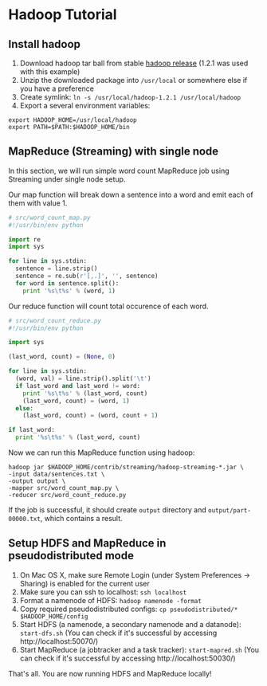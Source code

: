# Hadoop Tutorial

## Install hadoop

1. Download hadoop tar ball from stable [hadoop release](http://hadoop.apache.org/releases.html) (1.2.1 was used with this example)
2. Unzip the downloaded package into `/usr/local` or somewhere else if you have a preference
3. Create symlink: `ln -s /usr/local/hadoop-1.2.1 /usr/local/hadoop`
4. Export a several environment variables:
```
export HADOOP_HOME=/usr/local/hadoop
export PATH=$PATH:$HADOOP_HOME/bin
```

## MapReduce (Streaming) with single node

In this section, we will run simple word count MapReduce job using Streaming under single node setup.

Our map function will break down a sentence into a word and emit each of them with value 1.
```python
# src/word_count_map.py
#!/usr/bin/env python

import re
import sys

for line in sys.stdin:
  sentence = line.strip()
  sentence = re.sub(r'[,.]', '', sentence)
  for word in sentence.split():
    print '%s\t%s' % (word, 1)
```

Our reduce function will count total occurence of each word.
```python
# src/word_count_reduce.py
#!/usr/bin/env python

import sys

(last_word, count) = (None, 0)

for line in sys.stdin:
  (word, val) = line.strip().split('\t')
  if last_word and last_word != word:
    print '%s\t%s' % (last_word, count)
    (last_word, count) = (word, 1)
  else:
    (last_word, count) = (word, count + 1)

if last_word:
  print '%s\t%s' % (last_word, count)
```

Now we can run this MapReduce function using hadoop:
```
hadoop jar $HADOOP_HOME/contrib/streaming/hadoop-streaming-*.jar \
-input data/sentences.txt \
-output output \
-mapper src/word_count_map.py \
-reducer src/word_count_reduce.py
```

If the job is successful, it should create `output` directory and `output/part-00000.txt`, which contains a result.

## Setup HDFS and MapReduce in pseudodistributed mode

1. On Mac OS X, make sure Remote Login (under System Preferences -> Sharing) is enabled for the current user
2. Make sure you can ssh to localhost: `ssh localhost`
3. Format a namenode of HDFS: `hadoop namenode -format`
4. Copy required pseudodistributed configs: `cp pseudodistributed/* $HADOOP_HOME/config`
5. Start HDFS (a namenode, a secondary namenode and a datanode): `start-dfs.sh` (You can check if it's successful by accessing http://localhost:50070/) 
6. Start MapReduce (a jobtracker and a task tracker): `start-mapred.sh` (You can check if it's successful by accessing http://localhost:50030/)

That's all. You are now running HDFS and MapReduce locally!
